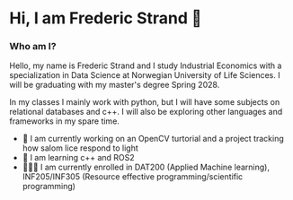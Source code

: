 # Hi, I am Frederic Strand 👋

### Who am I?
Hello, my name is Frederic Strand and I study Industrial Economics with a specialization in Data Science at Norwegian University of Life Sciences. I will be graduating with my master's degree Spring 2028.

In my classes I mainly work with python, but I will have some subjects on relational databases and c++. I will also be exploring other languages and frameworks in my spare time. 

- 💼 I am currently working on an OpenCV turtorial and a project tracking how salom lice respond to light
- 📗 I am learning c++ and ROS2
- 👨🏻‍💻 I am currently enrolled in DAT200 (Applied Machine learning), INF205/INF305 (Resource effective programming/scientific programming)


